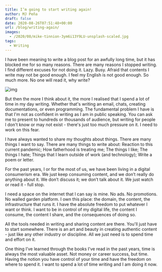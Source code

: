 ```yaml
---
title: I’m going to start writing again!
author: MJ Peña
draft: false
date: 2020-08-26T07:51:48+00:00
url: /blog/writing-again/
images: 
  - /2020/08/mike-tinnion-3ym6i13Y9LU-unsplash-scaled.jpg
tags:
  - Writing
---
```


I have been meaning to write a blog post for an awfully long time, but it has blocked me for so many reasons. There are many reasons I stopped writing. I find different excuses for not doing it. Lazy. Busy. Afraid that contents I write may not be good enough. I feel my English is not good enough. So much more. No one will read it, why write?

![img](/2020/08/mike-tinnion-3ym6i13Y9LU-unsplash-1024x700.jpg)

But then the more I think about it, the more I realised that I spend a lot of time in my day writing. Whether that's writing an email, chats, creating documentations, or even programming. The fundamental problem I have is that I'm not as confident in writing as I am in public speaking. You can ask me to present to hundreds or thousands of audience, but writing for people I don't know or may not exist - there's just too much pressure on it. I need to work on this fear.

I have always wanted to share my thoughts about things. There are many things I want to say. There are many things to write about: Reaction to this current pandemic; How fatherhood is treating me; The things I like; The things I hate; Things that I learn outside of work (and technology); Write a poem or letter.

For the past years, I or for the most of us, we have been living in a digital consumerism era. We just keep consuming content, and we don’t really do anything about it. We don’t discuss it; we don’t talk about it. We just watch or read it - full stop.

I need a space on the internet that I can say is mine. No ads. No promotions. No walled garden platform. I own this place: the domain, the content, the infrastructure that runs it. I have the absolute freedom to put whatever I want or think. I want to be in control of my digital life, the content I consume, the content I share, and the consequences of doing so.

All the tools needed in writing and sharing content are there. You'll just have to start somewhere. There is an art and beauty in creating authentic content - just like any other industry or discipline. All we just need is to spend time and effort on it.

One thing I’ve learned through the books I’ve read in the past years, time is always the most valuable asset. Not money or career success, but time. Having the notion you have control of your time and have the freedom on where to spend it. I want to spend a lot of time writing and I am doing it now.
